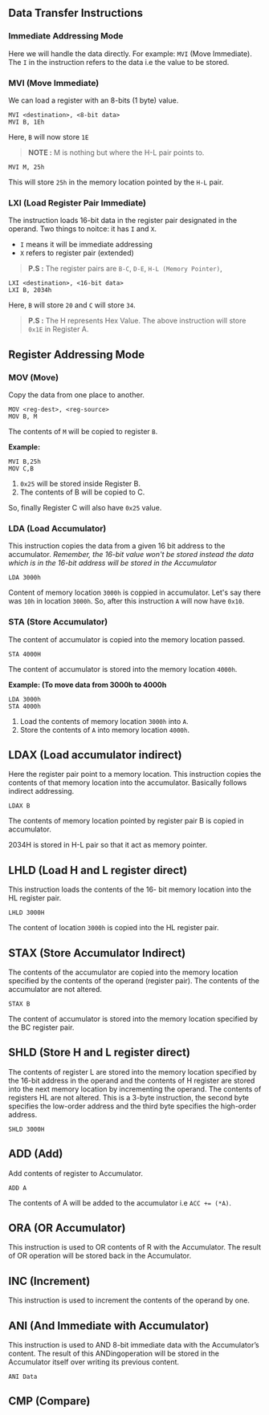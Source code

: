 ## Data Transfer Instructions

### Immediate Addressing Mode

Here we will handle the data directly. For example: `MVI` (Move Immediate). The `I` in the instruction refers to the data i.e the value to be stored.

### MVI (Move Immediate)
We can load a register with an 8-bits (1 byte) value.
```
MVI <destination>, <8-bit data>
MVI B, 1Eh
```
Here, `B` will now store `1E`

> **NOTE :** M is nothing but where the H-L pair points to.

```
MVI M, 25h
```
This will store `25h` in the memory location pointed by the `H-L` pair.

### LXI (Load Register Pair Immediate)
The instruction loads 16-bit data in the register pair designated in the operand.
Two things to noitce: it has `I` and `X`.
- `I` means it will be immediate addressing
- `X` refers to register pair (extended)

> **P.S :** The register pairs are `B-C`, `D-E`, `H-L (Memory Pointer)`,

```
LXI <destination>, <16-bit data>
LXI B, 2034h
```
Here, `B` will store `20` and `C` will store `34`.

> **P.S :** The H represents Hex Value. The above instruction will store `0x1E` in Register A.

## Register Addressing Mode

### MOV (Move)
Copy the data from one place to another.

```
MOV <reg-dest>, <reg-source>
MOV B, M
```
The contents of `M` will be copied to register `B`.

**Example:**
```
MVI B,25h
MOV C,B
```
1. `0x25` will be stored inside Register B.
2. The contents of B will be copied to C.

So, finally Register C will also have `0x25` value.


### LDA (Load Accumulator)

This instruction copies the data from a given 16 bit address to the accumulator.
*Remember, the 16-bit value won't be stored instead the data which is in the 16-bit address will be stored in the Accumulator*

```
LDA 3000h
```
Content of memory location `3000h` is coppied in accumulator. Let's say there was `10h` in location `3000h`. So, after this instruction `A` will now have `0x10`.

### STA (Store Accumulator)

The content of accumulator is copied into the memory location passed.

```
STA 4000H
```
The content of accumulator is stored into the memory location `4000h`.

**Example: (To move data from 3000h to 4000h**

```
LDA 3000h
STA 4000h
```
1. Load the contents of memory location `3000h` into `A`.
2. Store the contents of `A` into memory location `4000h`.



## **LDAX (Load accumulator indirect)**
Here the register pair point to a memory location. This instruction copies the contents of that memory location into the accumulator. Basically follows indirect addressing.

```
LDAX B
```
The contents of memory location pointed by register pair B is copied in accumulator.


2034H is stored in H-L pair so that it act as memory pointer.

## **LHLD (Load H and L register direct)**
This instruction loads the contents of the 16- bit memory location into the HL register pair.

```
LHLD 3000H
```
The content of location `3000h` is copied into the HL register pair.



## **STAX (Store Accumulator Indirect)**
The contents of the accumulator are copied into the memory location specified by the contents of the operand (register pair). The contents of the accumulator are not altered.

```
STAX B
```
The content of accumulator is stored into the memory location specified by the BC register pair.

## **SHLD (Store H and L register direct)**
The contents of register L are stored into the memory location specified by the 16-bit address in the operand and the contents of H register are stored into the next memory location by incrementing the operand. The contents of registers HL are not altered. This is a 3-byte instruction, the second byte specifies the low-order address and the third byte specifies the high-order address.

```
SHLD 3000H
```

## **ADD (Add)**
Add contents of register to Accumulator.

```
ADD A
```

The contents of A will be added to the accumulator i.e `ACC += (*A)`.

## **ORA (OR Accumulator)**
This instruction is used to OR contents of R with the Accumulator. The result of OR operation will be stored back in the Accumulator.

## **INC (Increment)**
This instruction is used to increment the contents of the operand by one.

## **ANI (And Immediate with Accumulator)**
This instruction is used to AND 8-bit immediate data with the Accumulator’s content. The result of this ANDingoperation will be stored in the Accumulator itself over writing its previous content.

```
ANI Data
```
## **CMP (Compare)**
